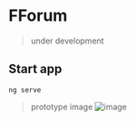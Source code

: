 # FForum

> under development

## Start app
```ng serve```


> prototype image
![image](https://user-images.githubusercontent.com/42616536/234991623-365a049f-06df-47f2-a711-0d962358a421.png)


